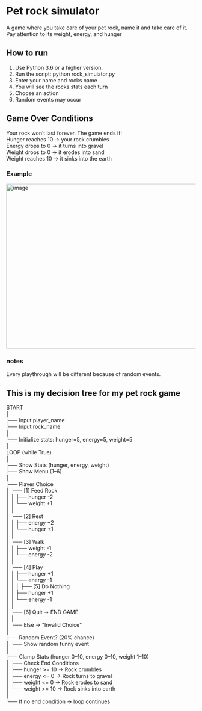 # Pet rock simulator                                                         
A game where you take care of your pet rock, name it and take care of it.                                                                                                         
Pay attention to its weight, energy, and hunger                                                                                

## How to run
1. Use Python 3.6 or a higher version.
2. Run the script: python rock_simulator.py
3. Enter your name and rocks name
4. You will see the rocks stats each turn
5. Choose an action
6. Random events may occur

## Game Over Conditions

Your rock won’t last forever. The game ends if:                                                                                 
Hunger reaches 10 → your rock crumbles                                                                                                                                             
Energy drops to 0 → it turns into gravel                                                                                                                                             
Weight drops to 0 → it erodes into sand                                                                                                                                          
Weight reaches 10 → it sinks into the earth                                                                                                                                                                                                     


### Example 
<img width="747" height="438" alt="image" src="https://github.com/user-attachments/assets/0ad146cc-4c1e-409d-bd61-c39b59aa964b" />


### notes
Every playthrough will be different because of random events.















## This is my decision tree for my pet rock game
START                                                                                                           
│                                                                                                                          
├── Input player_name                                                                                              
├── Input rock_name                                                                                                 
│                                                                                                          
└── Initialize stats: hunger=5, energy=5, weight=5                                                                                             
     │                                                                                                            
 LOOP (while True)                                                                                                                            
     │                                                                                                          
     ├── Show Stats (hunger, energy, weight)                                                                                             
     ├── Show Menu (1–6)                                                                                                            
     │                                                                                                                    
     ├── Player Choice                                                                                                  
     │    ├── [1] Feed Rock                                                                                                 
     │    │     ├── hunger -2                                                                                         
     │    │     └── weight +1                                                                           
     │    │                                                                                             
     │    ├── [2] Rest                                                                                           
     │    │     ├── energy +2                                                                                              
     │    │     └── hunger +1                                                                             
     │    │                                                                                              
     │    ├── [3] Walk                                                                                  
     │    │     ├── weight -1                                                                                       
     │    │     └── energy -2                                                                   
     │    │                                                                                                                            
     │    ├── [4] Play                                                                                                 
     │    │     ├── hunger +1                                                                                                            
     │    │     └── energy -1                                                                                            
     │    │
     │    ├── [5] Do Nothing                                                                       
     │    │     ├── hunger +1                                                                              
     │    │     └── energy -1                                                                         
     │    │                                                                                                       
     │    ├── [6] Quit → END GAME                                                                                      
     │    │                                                                                                      
     │    └── Else → "Invalid Choice"                                                                                          
     │                                                                                                            
     ├── Random Event? (20% chance)                                                                                                            
     │    └── Show random funny event                                                                                                                   
     │                                                                                                                              
     ├── Clamp Stats (hunger 0–10, energy 0–10, weight 1–10)                                                                                         
     │
     ├── Check End Conditions                                                                                          
     │    ├── hunger >= 10 → Rock crumbles                                                                                                                
     │    ├── energy <= 0 → Rock turns to gravel                                                                                            
     │    ├── weight <= 0 → Rock erodes to sand                                                                                                           
     │    └── weight >= 10 → Rock sinks into earth                                                                                  
     │                                                                                                                                                                    
     └── If no end condition → loop continues                                                                                                                 
